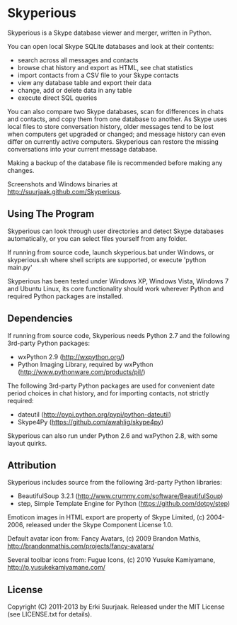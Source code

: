 Skyperious
===========

Skyperious is a Skype database viewer and merger, written in Python.

You can open local Skype SQLite databases and look at their contents:

- search across all messages and contacts
- browse chat history and export as HTML, see chat statistics
- import contacts from a CSV file to your Skype contacts
- view any database table and export their data
- change, add or delete data in any table
- execute direct SQL queries

You can also compare two Skype databases, scan for differences in chats and 
contacts, and copy them from one database to another. As Skype uses local files
to store conversation history, older messages tend to be lost when computers
get upgraded or changed; and message history can even differ on currently
active computers. Skyperious can restore the missing conversations into your
current message database.

Making a backup of the database file is recommended before making any changes.

Screenshots and Windows binaries at http://suurjaak.github.com/Skyperious.


Using The Program
-----------------

Skyperious can look through user directories and detect Skype databases
automatically, or you can select files yourself from any folder.

If running from source code, launch skyperious.bat under Windows, or
skyperious.sh where shell scripts are supported, or execute 'python main.py'

Skyperious has been tested under Windows XP, Windows Vista, Windows 7 and
Ubuntu Linux, its core functionality should work wherever Python and required
Python packages are installed.


Dependencies
------------

If running from source code, Skyperious needs Python 2.7 and the following
3rd-party Python packages:
* wxPython 2.9 (http://wxpython.org/)
* Python Imaging Library, required by wxPython
  (http://www.pythonware.com/products/pil/)

The following 3rd-party Python packages are used for convenient date period
choices in chat history, and for importing contacts, not strictly required:

* dateutil (http://pypi.python.org/pypi/python-dateutil)
* Skype4Py (https://github.com/awahlig/skype4py)

Skyperious can also run under Python 2.6 and wxPython 2.8, with some
layout quirks.


Attribution
-----------

Skyperious includes source from the following 3rd-party Python libraries:
* BeautifulSoup 3.2.1
  (http://www.crummy.com/software/BeautifulSoup)
* step, Simple Template Engine for Python
  (https://github.com/dotpy/step)

Emoticon images in HTML export are property of Skype Limited, (c) 2004-2006,
released under the Skype Component License 1.0.

Default avatar icon from:
  Fancy Avatars, (c) 2009 Brandon Mathis,
  http://brandonmathis.com/projects/fancy-avatars/

Several toolbar icons from:
  Fugue Icons, (c) 2010 Yusuke Kamiyamane,
  http://p.yusukekamiyamane.com/


License
-------

Copyright (C) 2011-2013 by Erki Suurjaak.
Released under the MIT License (see LICENSE.txt for details).
